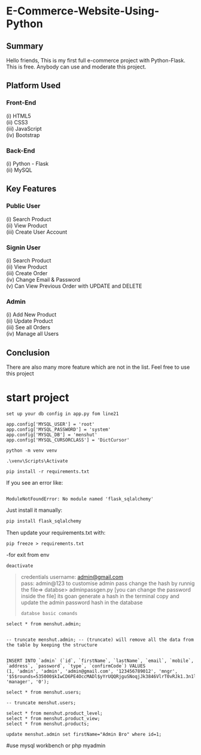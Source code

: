 # E-Commerce-Website-Using-Python


## Summary

Hello friends, This is my first full e-commerce project with Python-Flask. This is free. Anybody can use and moderate this project.

## Platform Used

### Front-End

(i) HTML5 <br>
(ii) CSS3 <br>
(iii) JavaScript <br>
(iv) Bootstrap <br>

### Back-End

(i) Python - Flask <br>
(ii) MySQL <br>

## Key Features

### Public User

(i) Search Product <br>
(ii) View Product <br>
(iii) Create User Account <br>

### Signin User

(i) Search Product <br>
(ii) View Product <br>
(iii) Create Order <br>
(iv) Change Email & Password <br>
(v) Can View Previous Order with UPDATE and DELETE <br>

### Admin

(i) Add New Product <br>
(ii) Update Product <br>
(iii) See all Orders <br>
(iv) Manage all Users <br>

## Conclusion

There are also many more feature which are not in the list. Feel free to use this project
# start project

```set up your db config in app.py fom line21```
```app.config['MYSQL_HOST'] = 'localhost'
app.config['MYSQL_USER'] = 'root'
app.config['MYSQL_PASSWORD'] = 'system'
app.config['MYSQL_DB'] = 'menshut'
app.config['MYSQL_CURSORCLASS'] = 'DictCursor'
```
```
python -m venv venv
```

```
.\venv\Scripts\Activate
```

```
pip install -r requirements.txt
```

If you see an error like:

```

ModuleNotFoundError: No module named 'flask_sqlalchemy'
```

Just install it manually:

```python
pip install flask_sqlalchemy
```

Then update your requirements.txt with:

```
pip freeze > requirements.txt
```

-for exit from env
```
deactivate
```

 > credentials
username: admin@gmail.com   
pass: admin@123
to customise admin pass change the hash by runnig the file=> databse> adminpassgen.py [you can change the password inside the file] its goan generate a hash in the terminal copy and 
 update the admin password hash in the database 
>
> ``` databse basic comands ```

```
select * from menshut.admin;


-- truncate menshut.admin; -- (truncate) will remove all the data from the table by keeping the structure


INSERT INTO `admin` (`id`, `firstName`, `lastName`, `email`, `mobile`, `address`, `password`, `type`, `confirmCode`) VALUES
(1, 'admin', 'admin', 'admin@gmail.com', '123456789012', 'mngr', '$5$rounds=535000$kIwCD6PE4OccMADl$yYrUQQRjguSNoqjJk3846VlrT0vRJk1.3n1l4Tf7S.1', 'manager', '0');

select * from menshut.users; 

-- truncate menshut.users; 

select * from menshut.product_level; 
select * from menshut.product_view; 
select * from menshut.products;

update menshut.admin set firstName="Admin Bro" where id=1;

```

#use mysql workbench or php myadmin

